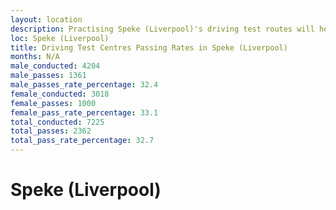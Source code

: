 ```yaml
---
layout: location
description: Practising Speke (Liverpool)'s driving test routes will help you become more confident in your gear-changing abilities.
loc: Speke (Liverpool)
title: Driving Test Centres Passing Rates in Speke (Liverpool)
months: N/A
male_conducted: 4204
male_passes: 1361
male_passes_rate_percentage: 32.4
female_conducted: 3018
female_passes: 1000
female_pass_rate_percentage: 33.1
total_conducted: 7225
total_passes: 2362
total_pass_rate_percentage: 32.7
---
```


# Speke (Liverpool)
